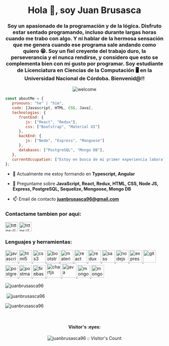 <h1 align="center">Hola 👋, soy Juan Brusasca</h1>

<h3 align="center">Soy un apasionado de la programación y de la lógica. Disfruto estar sentado programando, incluso durante largas horas cuando me trabo con algo. Y ni hablar de la hermosa sensación que me genera cuando ese programa sale andando como quiero 😁. Soy un fiel creyente del trabajo duro, la perseverancia y el nunca rendirse, y considero que esto se complementa bien con mi gusto por programar. Soy estudiante de Licenciatura en Ciencias de la Computación 🖥️ en la Universidad Nacional de Córdoba. Bienvenid@!!</h3>

<p align="center"><img src="https://media3.giphy.com/media/USV0ym3bVWQJJmNu3N/giphy.gif?cid=ecf05e47vz6vwmys3kolsom9so6tol3abect8tqs23g2mx1y&rid=giphy.gif&ct=g" alt="welcome"/></p>

```javascript
const aboutMe = {
   pronouns: "he" | "him",
   code: [Javascript, HTML, CSS, Java],
   technologies: {
      frontEnd: {
         js: ["React", "Redux"],
         css: ["Bootstrap", "Material UI"]
      },
      backEnd: {
         js: ["Node", "Express", "Mongoose"]
      },
      databases: ["PostgreSQL", "Mongo DB"],
   },
   currentOccupation: ["Estoy en busca de mi primer experiencia laboral en el mundo IT"],
};
```
- 🌱 Actualmente me estoy formando en **Typescript, Angular**

- 💬 Preguntame sobre **JavaScript, React, Redux, HTML, CSS, Node JS, Express, PostgreSQL, Sequelize, Mongoose, Mongo DB**

- 📫 Email de contacto **juanbrusasca96@gmail.com**

<h3 align="left">Contactame tambien por aqui:</h3>
<p align="left">
<a href="https://www.linkedin.com/in/juanbrusasca/" target="_blank"><img align="center" src="https://cdn.jsdelivr.net/npm/simple-icons@3.0.1/icons/linkedin.svg" alt="https://www.linkedin.com/in/juanbrusasca/" height="30" width="40" /></a>
   <a href="https://www.linkedin.com/in/juanbrusasca/" target="_blank"><img align="center" src="https://drive.google.com/file/d/1-AYEz2OhD322kvw2XYhjSJLVHw9gNv1w/view?usp=share_link" alt="https://www.linkedin.com/in/juanbrusasca/" height="30" width="40" /></a>
</p>

<h3 align="left">Lenguajes y herramientas:</h3>
<p align="left">  <a href="https://developer.mozilla.org/en-US/docs/Web/JavaScript" target="_blank"> <img src="https://upload.wikimedia.org/wikipedia/commons/thumb/9/99/Unofficial_JavaScript_logo_2.svg/1024px-Unofficial_JavaScript_logo_2.svg.png" alt="javascript" width="40" height="40"/> </a> 
<a href="https://www.w3.org/html/" target="_blank"> <img src="https://upload.wikimedia.org/wikipedia/commons/thumb/3/38/HTML5_Badge.svg/600px-HTML5_Badge.svg.png" alt="html5" width="40" height="40"/> </a>
<a href="https://www.w3schools.com/css/" target="_blank"> <img src="https://cdn4.iconfinder.com/data/icons/social-media-logos-6/512/121-css3-512.png" alt="css3" width="40" height="40"/> </a> 
<a href="https://getbootstrap.com" target="_blank"> <img src="https://upload.wikimedia.org/wikipedia/commons/thumb/b/b2/Bootstrap_logo.svg/1024px-Bootstrap_logo.svg.png" alt="bootstrap" width="40" height="40"/> </a> 
<a href="https://mui.com" target="_blank"> <img src="https://cdn.worldvectorlogo.com/logos/material-ui-1.svg" alt="materialui" width="40" height="40"/> </a> 
<a href="https://reactjs.org/" target="_blank"> <img src="https://seeklogo.com/images/R/react-logo-7B3CE81517-seeklogo.com.png" alt="react" width="40" height="40"/> </a> 
<a href="https://redux.js.org" target="_blank"> <img src="https://seeklogo.com/images/R/redux-logo-9CA6836C12-seeklogo.com.png" alt="redux" width="40" height="40"/> </a> <a href="https://sass-lang.com" target="_blank"> <img src="https://upload.wikimedia.org/wikipedia/commons/thumb/9/96/Sass_Logo_Color.svg/1280px-Sass_Logo_Color.svg.png" alt="sass" width="40" height="40"/> </a>
<a href="https://nodejs.org" target="_blank"> <img src="https://cdn.pixabay.com/photo/2015/04/23/17/41/node-js-736399_960_720.png" alt="nodejs" height="40"/> </a>
<a href="https://expressjs.com" target="_blank"> <img src="https://i.cloudup.com/zfY6lL7eFa-3000x3000.png" alt="express" height="40"/> </a> 
<a href="https://git-scm.com/" target="_blank"> <img src="https://www.vectorlogo.zone/logos/git-scm/git-scm-icon.svg" alt="git" width="40" height="40"/> </a> 
<a href="https://www.postgresql.org" target="_blank"> <img src="https://upload.wikimedia.org/wikipedia/commons/thumb/2/29/Postgresql_elephant.svg/1200px-Postgresql_elephant.svg.png" alt="postgresql" width="40" height="40"/> </a> 
<a href="https://postman.com" target="_blank"> <img src="https://www.vectorlogo.zone/logos/getpostman/getpostman-icon.svg" alt="postman" width="40" height="40"/> </a>
<a href="https://firebase.google.com" target="_blank"> <img src="https://www.gstatic.com/devrel-devsite/prod/v24d520161c9661e427a3f6fa9973bfca56d0972dca82fa8ef65c709d915e80f3/firebase/images/touchicon-180.png" alt="firebase" width="40" height="40"/> </a>
<a href="https://www.chartjs.org" target="_blank"> <img src="https://camo.githubusercontent.com/9be0208aa516b4d1976412d27e9f73d851ea253f8ee005a0b600939f841bba8b/68747470733a2f2f7777772e63686172746a732e6f72672f6d656469612f6c6f676f2d7469746c652e737667" alt="chartjs" width="45" height="45"/> </a> 
<a href="https://www.java.com/en/" target="_blank"> <img src="https://cdn.cdnlogo.com/logos/j/86/java.svg" alt="java" width="45" height="45"/> </a> 
<a href="https://www.mongodb.com/" target="_blank"> <img src="https://www.tutorialsteacher.com/Content/images/home/mongodb.svg" alt="mongodb" width="40" height="40"/> </a> 
<a href="https://mongoosejs.com/" target="_blank"> <img src="https://lh4.googleusercontent.com/g_LM2kHik0YOQuQHnJz0L640IhT_bP_YJeV7k0KHFhCNsLU9P9y7Bk6RUb2KDHpdo5WHlKE6irD0f2KcjeGZBOlWFf6G28kFYernrTnIsL45mr9DoEuPz7Niq8nAr2r_AC212YHq" alt="mongoose" height="40"/> </a> 

<p><img align="left" src="https://github-readme-stats.vercel.app/api/top-langs?username=juanbrusasca96&show_icons=true&theme=dark&locale=en&layout=compact" alt="juanbrusasca96" /></p>
</br>
<p>&nbsp;<img align="center" src="https://github-readme-stats.vercel.app/api?username=juanbrusasca96&show_icons=true&theme=highcontrast&title_color=cfd147&locale=en" alt="juanbrusasca96" /></p>

<p><img align="center" src="https://github-readme-streak-stats.herokuapp.com/?user=juanbrusasca96&theme=dark" alt="juanbrusasca96" /></p>

</br>
<h4 align="center">Visitor's :eyes:</h4>

<p align="center"><img src="https://profile-counter.glitch.me/{juanbrusasca96}/count.svg" alt="juanbrusasca96 :: Visitor's Count" /></p>
